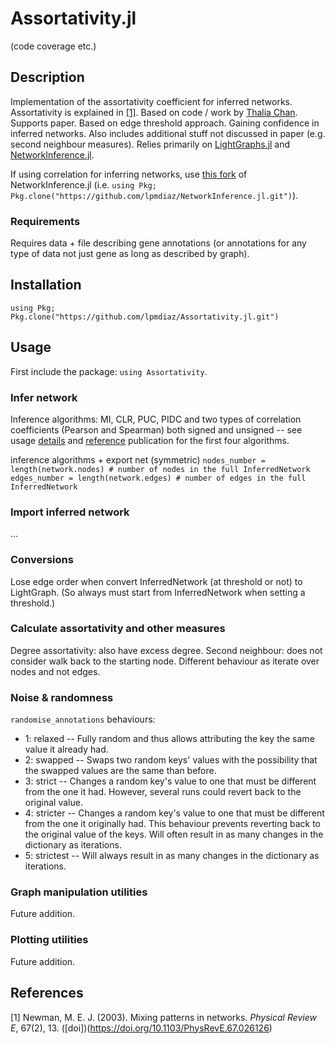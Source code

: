 # Assortativity.jl

(code coverage etc.)

## Description

Implementation of the assortativity coefficient for inferred networks. Assortativity is explained in [[1]](#references).
Based on code / work by [Thalia Chan](https://github.com/Tchanders). Supports paper. Based on edge threshold approach. Gaining confidence in inferred networks. Also includes additional stuff not discussed in paper (e.g. second neighbour measures). Relies primarily on [LightGraphs.jl](https://github.com/JuliaGraphs/LightGraphs.jl) and [NetworkInference.jl](https://github.com/Tchanders/NetworkInference.jl).

If using correlation for inferring networks, use [this fork](https://github.com/lpmdiaz/NetworkInference.jl) of NetworkInference.jl (i.e. `using Pkg; Pkg.clone("https://github.com/lpmdiaz/NetworkInference.jl.git")`).

### Requirements

Requires data + file describing gene annotations (or annotations for any type of data not just gene as long as described by graph).

## Installation

`using Pkg; Pkg.clone("https://github.com/lpmdiaz/Assortativity.jl.git")`

## Usage

First include the package: `using Assortativity`.

### Infer network

Inference algorithms: MI, CLR, PUC, PIDC and two types of correlation coefficients (Pearson and Spearman) both signed and unsigned -- see usage [details](https://github.com/lpmdiaz/NetworkInference.jl#inference-algorithms-currently-implemented) and [reference](https://github.com/lpmdiaz/NetworkInference.jl#references) publication for the first four algorithms.

inference algorithms + export net (symmetric)
`nodes_number = length(network.nodes) # number of nodes in the full InferredNetwork`
`edges_number = length(network.edges) # number of edges in the full InferredNetwork`

### Import inferred network

...

### Conversions

Lose edge order when convert InferredNetwork (at threshold or not) to LightGraph. (So always must start from InferredNetwork when setting a threshold.)

### Calculate assortativity and other measures

Degree assortativity: also have excess degree.
Second neighbour: does not consider walk back to the starting node. Different behaviour as iterate over nodes and not edges.

### Noise \& randomness

`randomise_annotations` behaviours:
- 1: relaxed -- Fully random and thus allows attributing the key the same value it already had.
- 2: swapped -- Swaps two random keys' values with the possibility that the swapped values are the same than before.
- 3: strict -- Changes a random key's value to one that must be different from the one it had. However, several runs could revert back to the original value.
- 4: stricter -- Changes a random key's value to one that must be different from the one it originally had. This behaviour prevents reverting back to the original value of the keys. Will often result in as many changes in the dictionary as iterations.
- 5: strictest -- Will always result in as many changes in the dictionary as iterations.

### Graph manipulation utilities

Future addition.

### Plotting utilities

Future addition.

## References

[1] Newman, M. E. J. (2003). Mixing patterns in networks. _Physical Review E_, 67(2), 13. ([doi])(https://doi.org/10.1103/PhysRevE.67.026126)
